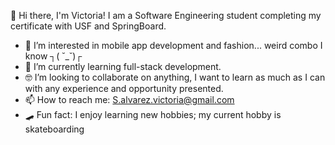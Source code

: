 👋 Hi there, I'm Victoria! I am a Software Engineering student completing my certificate with USF and SpringBoard.  
- 👗 I’m interested in mobile app development and fashion... weird combo I know ┐( ˘_˘)┌        
- 🌱 I’m currently learning full-stack development.  
- 🤓 I’m looking to collaborate on anything, I want to learn as much as I can with any experience and opportunity presented.  
- 📫 How to reach me: S.alvarez.victoria@gmail.com  
- 🛹 Fun fact: I enjoy learning new hobbies; my current hobby is skateboarding

<!---
VictoriaA-23/VictoriaA-23 is a ✨ special ✨ repository because its `README.md` (this file) appears on your GitHub profile.
You can click the Preview link to take a look at your changes.
--->
